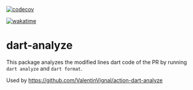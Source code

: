 [![codecov](https://codecov.io/gh/ValentinVignal/dart-analyze/graph/badge.svg?token=Xt2QG1eluv)](https://codecov.io/gh/ValentinVignal/dart-analyze)

[![wakatime](https://wakatime.com/badge/user/a700230c-ba51-4378-8fbc-fbcb542401ed/project/b2c34bb4-5112-457c-8fa1-983782c4ccd5.svg)](https://wakatime.com/badge/user/a700230c-ba51-4378-8fbc-fbcb542401ed/project/b2c34bb4-5112-457c-8fa1-983782c4ccd5)

# dart-analyze

This package analyzes the modified lines dart code of the PR by running `dart analyze` and `dart format`.

Used by https://github.com/ValentinVignal/action-dart-analyze

